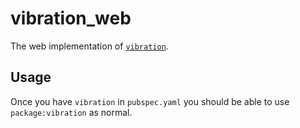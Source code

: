 # vibration_web

The web implementation of [`vibration`][1].

## Usage

Once you have `vibration` in `pubspec.yaml` you should be able to use `package:vibration` as normal.

[1]: ../vibration